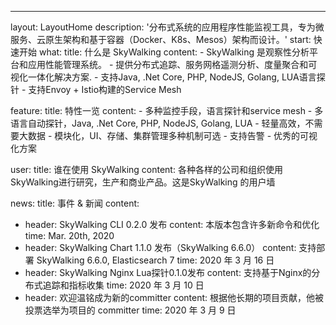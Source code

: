 ---
layout: LayoutHome
description: '分布式系统的应用程序性能监视工具，专为微服务、云原生架构和基于容器（Docker、K8s、Mesos）架构而设计。'
start: 快速开始
what:
  title: 什么是 SkyWalking
  content:
    - SkyWalking 是观察性分析平台和应用性能管理系统。
    - 提供分布式追踪、服务网格遥测分析、度量聚合和可视化一体化解决方案.
    - 支持Java, .Net Core, PHP, NodeJS, Golang, LUA语言探针
    - 支持Envoy + Istio构建的Service Mesh

feature:
  title: 特性一览
  content:
    - 多种监控手段，语言探针和service mesh
    - 多语言自动探针，Java, .Net Core, PHP, NodeJS, Golang, LUA
    - 轻量高效，不需要大数据
    - 模块化，UI、存储、集群管理多种机制可选
    - 支持告警
    - 优秀的可视化方案


user:
  title: 谁在使用 SkyWalking
  content: 各种各样的公司和组织使用SkyWalking进行研究，生产和商业产品。这是SkyWalking 的用户墙

news:
  title: 事件 & 新闻
  content:
  - header: SkyWalking CLI 0.2.0 发布
    content: 本版本包含许多新命令和优化
    time: Mar. 20th, 2020
  - header: SkyWalking Chart 1.1.0 发布（SkyWalking 6.6.0）
    content: 支持部署 SkyWalking 6.6.0, Elasticsearch 7
    time: 2020 年 3 月 16 日
  - header: SkyWalking Nginx Lua探针0.1.0发布
    content: 支持基于Nginx的分布式追踪和指标收集
    time: 2020 年 3 月 10 日
  - header: 欢迎温铭成为新的committer
    content: 根据他长期的项目贡献，他被投票选举为项目的 committer
    time: 2020 年 3 月 9 日
